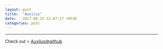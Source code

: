```yaml
---
layout: post
title:  "Auxilus"
date:   2017-08-25 12:07:17 +0530
categories: post
---
```

---
Check out >
[Auxilus@github](https://github.com/Auxilus) 
